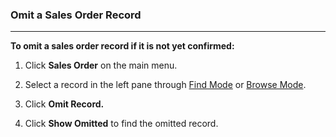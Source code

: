 ### Omit a Sales Order Record
___________________________

**To omit a sales order record if it is not yet confirmed:** 

1. Click **Sales Order** on the main menu. 

2. Select a record in the left pane through [Find Mode](https://github.com/Fx-Professional-Services/HorizonDocs/blob/main/Horizon%20User%20Guide/VIII.%20Searching%20on%20Horizon/Find%20Mode.md) or [Browse Mode](https://github.com/Fx-Professional-Services/HorizonDocs/blob/main/Horizon%20User%20Guide/Searching%20on%20Horizon/Browse%20Mode.mdd). 

3. Click **Omit Record.**

4. Click **Show Omitted** to find the omitted record. 
